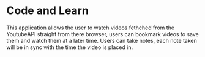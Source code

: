 # Code and Learn
This application allows the user to watch videos fethched from the YoutubeAPI straight from there browser, users can bookmark videos to save them and watch them at a later time.
Users can take notes, each note taken will be in sync with the time the video is placed in.
